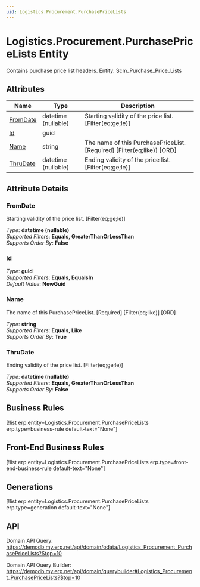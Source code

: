 ```yaml
---
uid: Logistics.Procurement.PurchasePriceLists
---
```

# Logistics.Procurement.PurchasePriceLists Entity

Contains purchase price list headers. Entity: Scm_Purchase_Price_Lists

## Attributes

| Name | Type | Description |
| ---- | ---- | --- |
| [FromDate](Logistics.Procurement.PurchasePriceLists.md#fromdate) | datetime (nullable) | Starting validity of the price list. [Filter(eq;ge;le)] 
| [Id](Logistics.Procurement.PurchasePriceLists.md#id) | guid |  
| [Name](Logistics.Procurement.PurchasePriceLists.md#name) | string | The name of this PurchasePriceList. [Required] [Filter(eq;like)] [ORD] 
| [ThruDate](Logistics.Procurement.PurchasePriceLists.md#thrudate) | datetime (nullable) | Ending validity of the price list. [Filter(eq;ge;le)] 


## Attribute Details

### FromDate

Starting validity of the price list. [Filter(eq;ge;le)]

_Type_: **datetime (nullable)**  
_Supported Filters_: **Equals, GreaterThanOrLessThan**  
_Supports Order By_: **False**  

### Id

_Type_: **guid**  
_Supported Filters_: **Equals, EqualsIn**  
_Default Value_: **NewGuid**  

### Name

The name of this PurchasePriceList. [Required] [Filter(eq;like)] [ORD]

_Type_: **string**  
_Supported Filters_: **Equals, Like**  
_Supports Order By_: **True**  

### ThruDate

Ending validity of the price list. [Filter(eq;ge;le)]

_Type_: **datetime (nullable)**  
_Supported Filters_: **Equals, GreaterThanOrLessThan**  
_Supports Order By_: **False**  



## Business Rules

[!list erp.entity=Logistics.Procurement.PurchasePriceLists erp.type=business-rule default-text="None"]

## Front-End Business Rules

[!list erp.entity=Logistics.Procurement.PurchasePriceLists erp.type=front-end-business-rule default-text="None"]

## Generations

[!list erp.entity=Logistics.Procurement.PurchasePriceLists erp.type=generation default-text="None"]

## API

Domain API Query:
<https://demodb.my.erp.net/api/domain/odata/Logistics_Procurement_PurchasePriceLists?$top=10>

Domain API Query Builder:
<https://demodb.my.erp.net/api/domain/querybuilder#Logistics_Procurement_PurchasePriceLists?$top=10>

